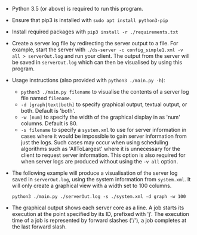 - Python 3.5 (or above) is required to run this program.
- Ensure that pip3 is installed with `sudo apt install python3-pip`
- Install required packages with `pip3 install -r ./requirements.txt`
- Create a server log file by redirecting the server output to a file. For example, start the server with
`./ds-server -c config_simple1.xml -v all > serverOut.log` and run your client. The output from the server
will be saved in `serverOut.log` which can then be visualised by using this program.
- Usage instructions (also provided with `python3 ./main.py -h`):

    - `python3 ./main.py filename` to visualise the contents of a server log file named `filename`.
    - `-d [graph|text|both]` to specify graphical output, textual output, or both. Default is 'both'.
    - `-w [num]` to specify the width of the graphical display in as 'num' columns. Default is 80.
    - `-s filename` to specify a `system.xml` to use for server information in cases where it would be
    impossible to gain server information from just the logs. Such cases may occur when using scheduling
    algorithms such as 'AllToLargest' where it is unnecessary for the client to request server information.
    This option is also required for when server logs are produced without using the `-v all` option.
    
- The following example will produce a visualisation of the server log saved in `serverOut.log`, using the
system information from `system.xml`. It will only create a graphical view with a width set to 100 columns.

    `python3 ./main.py ./serverOut.log -s ./system.xml -d graph -w 100`

- The graphical output shows each server core as a line. A job starts its execution at the point specified
by its ID, prefixed with 'j'. The execution time of a job is represented by forward slashes ('/'), a job
completes at the last forward slash.
